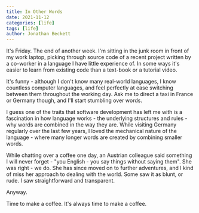 ```yaml
---
title: In Other Words
date: 2021-11-12
categories: [life]
tags: [life]
author: Jonathan Beckett
---
```


It's Friday. The end of another week. I'm sitting in the junk room in front of my work laptop, picking through source code of a recent project written by a co-worker in a language I have little experience of. In some ways it's easier to learn from existing code than a text-book or a tutorial video.

It's funny - although I don't know many real-world languages, I know countless computer languages, and feel perfectly at ease switching between them throughout the working day. Ask me to direct a taxi in France or Germany though, and I'll start stumbling over words.

I guess one of the traits that software development has left me with is a fascination in how language works - the underlying structures and rules - why words are combined in the way they are. While visiting Germany regularly over the last few years, I loved the mechanical nature of the language - where many longer words are created by combining smaller words.

While chatting over a coffee one day, an Austrian colleague said something I will never forget - "you English - you say things without saying them". She was right - we do. She has since moved on to further adventures, and I kind of miss her approach to dealing with the world. Some saw it as blunt, or rude. I saw straightforward and transparent.

Anyway.

Time to make a coffee. It's always time to make a coffee.